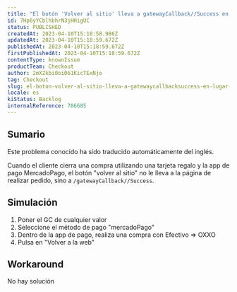 ```yaml
---
title: "El botón 'Volver al sitio' lleva a gatewayCallback//Success en lugar de a la página placeOrder"
id: 7Hp6yYCblhbhrN3jHHigUC
status: PUBLISHED
createdAt: 2023-04-10T15:18:58.986Z
updatedAt: 2023-04-10T15:18:59.672Z
publishedAt: 2023-04-10T15:18:59.672Z
firstPublishedAt: 2023-04-10T15:18:59.672Z
contentType: knownIssue
productTeam: Checkout
author: 2mXZkbi0oi061KicTExNjo
tag: Checkout
slug: el-boton-volver-al-sitio-lleva-a-gatewaycallbacksuccess-en-lugar-de-a-la-pagina-placeorder
locale: es
kiStatus: Backlog
internalReference: 786685
---
```


## Sumario

<div class="alert alert-info">
  <p>Este problema conocido ha sido traducido automáticamente del inglés.</p>
</div>


Cuando el cliente cierra una compra utilizando una tarjeta regalo y la app de pago MercadoPago, el botón "volver al sitio" no le lleva a la página de realizar pedido, sino a `/gatewayCallback//Success`.


##

## Simulación



1. Poner el GC de cualquier valor
2. Seleccione el método de pago "mercadoPago"
3. Dentro de la app de pago, realiza una compra con Efectivo => OXXO
4. Pulsa en "Volver a la web"



## Workaround


No hay solución




